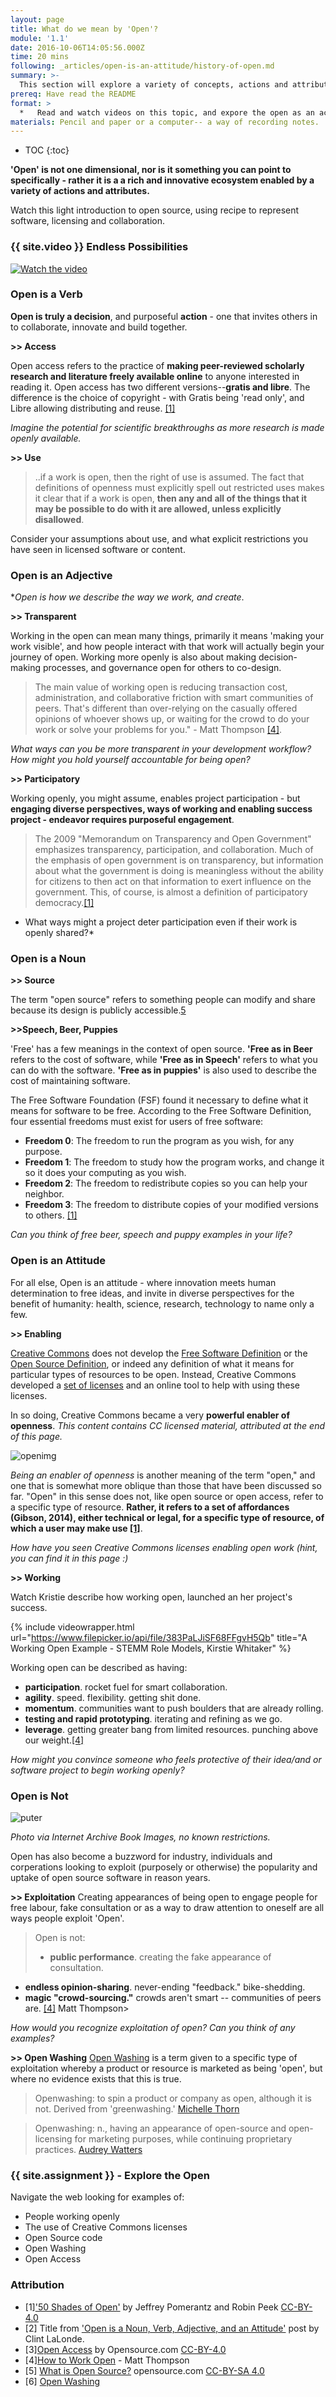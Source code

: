 ```yaml
---
layout: page
title: What do we mean by 'Open'?
module: '1.1'
date: 2016-10-06T14:05:56.000Z
time: 20 mins
following: _articles/open-is-an-attitude/history-of-open.md
summary: >-
  This section will explore a variety of concepts, actions and attributes of the open ecosystem.
prereq: Have read the README
format: >
  *   Read and watch videos on this topic, and expore the open as an activity.
materials: Pencil and paper or a computer-- a way of recording notes.
---
```


* TOC
{:toc}

**'Open' is not one dimensional, nor is it something you can point to specifically - rather it is a a rich and innovative ecosystem enabled by a variety of actions and attributes.**

Watch this light introduction to open source, using recipe to represent software, licensing and collaboration.

### {{ site.video }} Endless Possibilities

[![Watch the video](https://img.youtube.com/vi/Tyd0FO0tko8/0.jpg)](https://www.youtube.com/watch?v=Tyd0FO0tko8)

### Open is a Verb
**Open is truly a decision**, and purposeful **action** - one that invites others in to collaborate, innovate and build together.

**>> Access**

Open access refers to the practice of **making peer-reviewed scholarly research and literature freely available online** to anyone interested in reading it. Open access has two different versions--**gratis and libre**. The difference is the choice of copyright - with Gratis being 'read only', and Libre allowing distributing and reuse. [[1]](#50-shades-of-open)

*Imagine the potential for scientific breakthroughs as more research is made openly available.*

**>> Use**


>..if a work is open, then the right of use is assumed. The fact that definitions of openness must explicitly spell out restricted uses makes it clear that if a work is open, **then any and all of the things that it may be possible to do with it are allowed, unless explicitly disallowed**.

Consider your assumptions about use, and what explicit restrictions you have seen in licensed software or content.


### Open is an Adjective
**Open is how we describe *the way we work, and create**.

**>> Transparent**

Working in the open can mean many things, primarily it means 'making your work visible', and how people interact with that work will actually begin your journey of open.  Working more openly is also about making decision-making processes, and governance open for others to co-design.

> The main value of working open is reducing transaction cost, administration, and collaborative friction with smart communities of peers. That's different than over-relying on the casually offered opinions of whoever shows up, or waiting for the crowd to do your work or solve your problems for you." - Matt Thompson [[4]](#how-to-work-open).
>

*What ways can you be more transparent in your development workflow? How might you hold yourself accountable for being open?*

**>> Participatory**

Working openly, you might assume, enables project participation - but **engaging diverse perspectives, ways of working and enabling success project -  endeavor requires purposeful engagement**.

> The 2009 "Memorandum on Transparency and Open Government" emphasizes transparency, participation, and collaboration. Much of the emphasis of open government is on transparency, but information about what the government is doing is meaningless without the ability for citizens to then act on that information to exert influence on the government. This, of course, is almost a definition of participatory democracy.[[1]](#50-shades-of-open)

* What ways might a project deter participation even if their work is openly shared?*

### Open is a Noun


**>> Source**

The term "open source" refers to something people can modify and share because its design is publicly accessible.[5](#what-is-opensource)

**>>Speech, Beer, Puppies**

'Free' has a few meanings in the context of open source. **'Free as in Beer** refers to the cost of software, while **'Free as in Speech'** refers to what you can do with the software. **'Free as in puppies'** is also used to describe the cost of maintaining software.

The Free Software Foundation (FSF) found it necessary to define what it means for software to be free. According to the Free Software Definition, four essential freedoms must exist for users of free software:

- **Freedom 0**: The freedom to run the program as you wish, for any purpose.
- **Freedom 1**: The freedom to study how the program works, and change it so it does your computing as you wish.
- **Freedom 2**: The freedom to redistribute copies so you can help your neighbor.
- **Freedom 3**: The freedom to distribute copies of your modified versions to others. [[1]](#50-shades-of-open)

*Can you think of free beer, speech and puppy examples in your life?*

### Open is an Attitude

For all else, Open is an attitude - where innovation meets human determination to free ideas, and invite in diverse perspectives for the benefit of humanity: health, science, research, technology to name only a few.

**>> Enabling**

[Creative Commons](https://creativecommons.org/) does not develop the [Free Software Definition](https://www.gnu.org/philosophy/free-sw.en.html) or the [Open Source Definition](https://opensource.org/osd), or indeed any definition of what it means for particular types of resources to be open. Instead, Creative Commons developed a [set of licenses](https://creativecommons.org/licenses/) and an online tool to help with using these licenses.

In so doing, Creative Commons became a very **powerful enabler of openness**.  *This content contains CC licensed material, attributed at the end of this page.*

![openimg]({{site.baseurl}}/img/license.png)

*Being an enabler of openness* is another meaning of the term "open," and one that is somewhat more oblique than those that have been discussed so far. "Open" in this sense does not, like open source or open access, refer to a specific type of resource. **Rather, it refers to a set of affordances (Gibson, 2014), either technical or legal, for a specific type of resource, of which a user may make use [[1]](#50-shades-of-open)**.

*How have you seen Creative Commons licenses enabling open work (hint, you can find it in this page :)*

**>> Working**

Watch Kristie describe how working open, launched an her project's success.

{% include videowrapper.html
  url="https://www.filepicker.io/api/file/383PaLJiSF68FFgvH5Qb"
  title="A Working Open Example - STEMM Role Models, Kirstie Whitaker" %}

 Working open can be described as having:

- **participation**. rocket fuel for smart collaboration.
- **agility**. speed. flexibility. getting shit done.
- **momentum**. communities want to push boulders that are already rolling.
- **testing and rapid prototyping**. iterating and refining as we go.
- **leverage**. getting greater bang from limited resources. punching above our weight.[[4]](#how-to-work-open)

*How might you convince someone who feels protective of their idea/and or software project to begin working openly?*

### Open is Not
![puter]({{site.baseurl}}/img/computer.jpg)

*Photo via Internet Archive Book Images, no known restrictions.*

Open has also become a buzzword for industry, individuals and corperations looking to exploit (purposely or otherwise) the popularity and uptake of open source software in reason years.  

**>> Exploitation**
Creating appearances of being open to engage people for free labour, fake consultation or as a way to draw attention to oneself are all ways people exploit 'Open'.

>Open is not:
>
>- **public performance**. creating the fake appearance of consultation.
- **endless opinion-sharing**. never-ending "feedback." bike-shedding.
- **magic "crowd-sourcing."** crowds aren't smart -- communities of peers are. [[4]](#how-to-work-open) Matt Thompson>

*How would you recognize exploitation of open?  Can you think of any examples?*

**>> Open Washing**
[Open Washing](http://openwashing.org/) is a term given to a specific type of exploitation whereby a product or resource is marketed as being 'open', but where no evidence exists that this is true.  

>Openwashing: to spin a product or company as open, although it is not. Derived from 'greenwashing.' [Michelle Thorn](http://michellethorne.cc/2009/03/openwashing/)

>Openwashing: n., having an appearance of open-source and open-licensing for marketing purposes, while continuing proprietary practices. [Audrey Watters](https://twitter.com/audreywatters/status/184387170415558656)

### {{ site.assignment }} - Explore the Open

Navigate the web looking for examples of:
* People working openly
* The use of Creative Commons licenses
* Open Source code
* Open Washing
* Open Access

### Attribution

- <a name="50-shades-of-open"></a>[1]['50 Shades of Open'](http://firstmonday.org/article/view/6360/5460) by Jeffrey Pomerantz and Robin Peek [CC-BY-4.0](https://creativecommons.org/licenses/by/4.0/)
- <a name="noun-verb-attitude"></a>[2] Title from ['Open is a Noun, Verb, Adjective, and an Attitude'](http://clintlalonde.net/2012/10/18/open-is-a-noun-verb-adjective-and-an-attitude/) post by Clint LaLonde.
- <a name="open-access"></a>[3][Open Access](<https://opensource.com/resources/what-open-access>) by Opensource.com [CC-BY-4.0](https://creativecommons.org/licenses/by/4.0/)
- <a name="how-to-work-open"></a>[4][How to Work Open](https://openmatt.org/2011/04/06/how-to-work-open/) - Matt Thompson
- <a name="what-is-opensource"></a>[5] [What is Open Source?](https://opensource.com/resources/what-open-source) opensource.com [CC-BY-SA 4.0](https://creativecommons.org/licenses/by-sa/4.0/)
- <a name="open-washing"></a>[6] [Open Washing](http://openwashing.org/)

